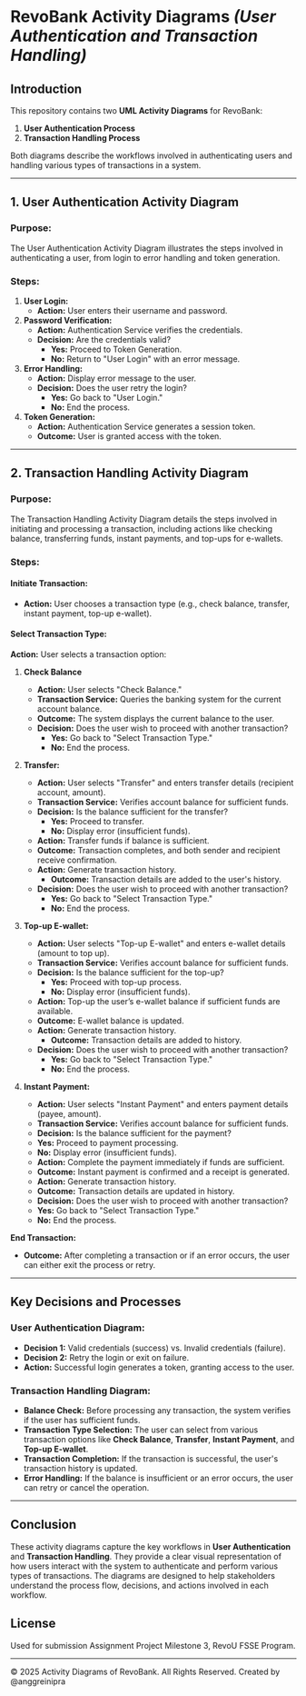 # **RevoBank Activity Diagrams _(User Authentication and Transaction Handling)_**

## **Introduction**

This repository contains two **UML Activity Diagrams** for RevoBank:

1. **User Authentication Process**
2. **Transaction Handling Process**

Both diagrams describe the workflows involved in authenticating users and handling various types of transactions in a system.

---

## **1. User Authentication Activity Diagram**

### **Purpose:**

The User Authentication Activity Diagram illustrates the steps involved in authenticating a user, from login to error handling and token generation.

### **Steps:**

1. **User Login:**
   - **Action:** User enters their username and password.
2. **Password Verification:**
   - **Action:** Authentication Service verifies the credentials.
   - **Decision:** Are the credentials valid?
     - **Yes:** Proceed to Token Generation.
     - **No:** Return to "User Login" with an error message.
3. **Error Handling:**
   - **Action:** Display error message to the user.
   - **Decision:** Does the user retry the login?
     - **Yes:** Go back to "User Login."
     - **No:** End the process.
4. **Token Generation:**
   - **Action:** Authentication Service generates a session token.
   - **Outcome:** User is granted access with the token.

---

## **2. Transaction Handling Activity Diagram**

### **Purpose:**

The Transaction Handling Activity Diagram details the steps involved in initiating and processing a transaction, including actions like checking balance, transferring funds, instant payments, and top-ups for e-wallets.

### **Steps:**

#### **Initiate Transaction:**

- **Action:** User chooses a transaction type (e.g., check balance, transfer, instant payment, top-up e-wallet).

#### **Select Transaction Type:**

**Action:** User selects a transaction option:

1. **Check Balance**

   - **Action:** User selects "Check Balance."
   - **Transaction Service:** Queries the banking system for the current account balance.
   - **Outcome:** The system displays the current balance to the user.
   - **Decision:** Does the user wish to proceed with another transaction?
     - **Yes:** Go back to "Select Transaction Type."
     - **No:** End the process.

2. **Transfer:**

   - **Action:** User selects "Transfer" and enters transfer details (recipient account, amount).
   - **Transaction Service:** Verifies account balance for sufficient funds.
   - **Decision:** Is the balance sufficient for the transfer?
     - **Yes:** Proceed to transfer.
     - **No:** Display error (insufficient funds).
   - **Action:** Transfer funds if balance is sufficient.
   - **Outcome:** Transaction completes, and both sender and recipient receive confirmation.
   - **Action:** Generate transaction history.
     - **Outcome:** Transaction details are added to the user's history.
   - **Decision:** Does the user wish to proceed with another transaction?
     - **Yes:** Go back to "Select Transaction Type."
     - **No:** End the process.

3. **Top-up E-wallet:**

   - **Action:** User selects "Top-up E-wallet" and enters e-wallet details (amount to top up).
   - **Transaction Service:** Verifies account balance for sufficient funds.
   - **Decision:** Is the balance sufficient for the top-up?
     - **Yes:** Proceed with top-up process.
     - **No:** Display error (insufficient funds).
   - **Action:** Top-up the user’s e-wallet balance if sufficient funds are available.
   - **Outcome:** E-wallet balance is updated.
   - **Action:** Generate transaction history.
     - **Outcome:** Transaction details are added to history.
   - **Decision:** Does the user wish to proceed with another transaction?
     - **Yes:** Go back to "Select Transaction Type."
     - **No:** End the process.

4. **Instant Payment:**

   - **Action:** User selects "Instant Payment" and enters payment details (payee, amount).
   - **Transaction Service:** Verifies account balance for sufficient funds.
   - **Decision:** Is the balance sufficient for the payment?
   - **Yes:** Proceed to payment processing.
   - **No:** Display error (insufficient funds).
   - **Action:** Complete the payment immediately if funds are sufficient.
   - **Outcome:** Instant payment is confirmed and a receipt is generated.
   - **Action:** Generate transaction history.
   - **Outcome:** Transaction details are updated in history.
   - **Decision:** Does the user wish to proceed with another transaction?
   - **Yes:** Go back to "Select Transaction Type."
   - **No:** End the process.

**End Transaction:**

- **Outcome:** After completing a transaction or if an error occurs, the user can either exit the process or retry.

---

## **Key Decisions and Processes**

### **User Authentication Diagram:**

- **Decision 1:** Valid credentials (success) vs. Invalid credentials (failure).
- **Decision 2:** Retry the login or exit on failure.
- **Action:** Successful login generates a token, granting access to the user.

### **Transaction Handling Diagram:**

- **Balance Check:** Before processing any transaction, the system verifies if the user has sufficient funds.
- **Transaction Type Selection:** The user can select from various transaction options like **Check Balance**, **Transfer**, **Instant Payment**, and **Top-up E-wallet**.
- **Transaction Completion:** If the transaction is successful, the user's transaction history is updated.
- **Error Handling:** If the balance is insufficient or an error occurs, the user can retry or cancel the operation.

---

## **Conclusion**

These activity diagrams capture the key workflows in **User Authentication** and **Transaction Handling**. They provide a clear visual representation of how users interact with the system to authenticate and perform various types of transactions. The diagrams are designed to help stakeholders understand the process flow, decisions, and actions involved in each workflow.

## License

Used for submission Assignment Project Milestone 3, RevoU FSSE Program.

---

© 2025 Activity Diagrams of RevoBank. All Rights Reserved. Created by @anggreinipra
